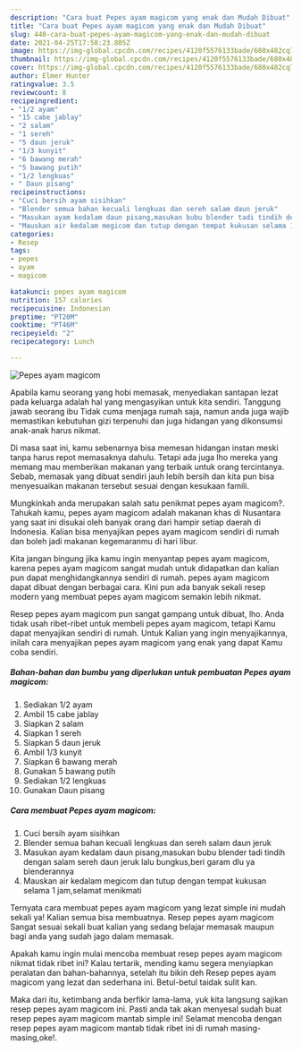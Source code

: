 ```yaml
---
description: "Cara buat Pepes ayam magicom yang enak dan Mudah Dibuat"
title: "Cara buat Pepes ayam magicom yang enak dan Mudah Dibuat"
slug: 440-cara-buat-pepes-ayam-magicom-yang-enak-dan-mudah-dibuat
date: 2021-04-25T17:58:23.805Z
image: https://img-global.cpcdn.com/recipes/4120f5576133bade/680x482cq70/pepes-ayam-magicom-foto-resep-utama.jpg
thumbnail: https://img-global.cpcdn.com/recipes/4120f5576133bade/680x482cq70/pepes-ayam-magicom-foto-resep-utama.jpg
cover: https://img-global.cpcdn.com/recipes/4120f5576133bade/680x482cq70/pepes-ayam-magicom-foto-resep-utama.jpg
author: Elmer Hunter
ratingvalue: 3.5
reviewcount: 8
recipeingredient:
- "1/2 ayam"
- "15 cabe jablay"
- "2 salam"
- "1 sereh"
- "5 daun jeruk"
- "1/3 kunyit"
- "6 bawang merah"
- "5 bawang putih"
- "1/2 lengkuas"
- " Daun pisang"
recipeinstructions:
- "Cuci bersih ayam sisihkan"
- "Blender semua bahan kecuali lengkuas dan sereh salam daun jeruk"
- "Masukan ayam kedalam daun pisang,masukan bubu blender tadi tindih dengan salam sereh daun jeruk lalu bungkus,beri garam dlu ya blenderannya"
- "Mauskan air kedalam megicom dan tutup dengan tempat kukusan selama 1 jam,selamat menikmati"
categories:
- Resep
tags:
- pepes
- ayam
- magicom

katakunci: pepes ayam magicom 
nutrition: 157 calories
recipecuisine: Indonesian
preptime: "PT20M"
cooktime: "PT46M"
recipeyield: "2"
recipecategory: Lunch

---
```



![Pepes ayam magicom](https://img-global.cpcdn.com/recipes/4120f5576133bade/680x482cq70/pepes-ayam-magicom-foto-resep-utama.jpg)

Apabila kamu seorang yang hobi memasak, menyediakan santapan lezat pada keluarga adalah hal yang mengasyikan untuk kita sendiri. Tanggung jawab seorang ibu Tidak cuma menjaga rumah saja, namun anda juga wajib memastikan kebutuhan gizi terpenuhi dan juga hidangan yang dikonsumsi anak-anak harus nikmat.

Di masa  saat ini, kamu sebenarnya bisa memesan hidangan instan meski tanpa harus repot memasaknya dahulu. Tetapi ada juga lho mereka yang memang mau memberikan makanan yang terbaik untuk orang tercintanya. Sebab, memasak yang dibuat sendiri jauh lebih bersih dan kita pun bisa menyesuaikan makanan tersebut sesuai dengan kesukaan famili. 



Mungkinkah anda merupakan salah satu penikmat pepes ayam magicom?. Tahukah kamu, pepes ayam magicom adalah makanan khas di Nusantara yang saat ini disukai oleh banyak orang dari hampir setiap daerah di Indonesia. Kalian bisa menyajikan pepes ayam magicom sendiri di rumah dan boleh jadi makanan kegemaranmu di hari libur.

Kita jangan bingung jika kamu ingin menyantap pepes ayam magicom, karena pepes ayam magicom sangat mudah untuk didapatkan dan kalian pun dapat menghidangkannya sendiri di rumah. pepes ayam magicom dapat dibuat dengan berbagai cara. Kini pun ada banyak sekali resep modern yang membuat pepes ayam magicom semakin lebih nikmat.

Resep pepes ayam magicom pun sangat gampang untuk dibuat, lho. Anda tidak usah ribet-ribet untuk membeli pepes ayam magicom, tetapi Kamu dapat menyajikan sendiri di rumah. Untuk Kalian yang ingin menyajikannya, inilah cara menyajikan pepes ayam magicom yang enak yang dapat Kamu coba sendiri.

<!--inarticleads1-->

##### Bahan-bahan dan bumbu yang diperlukan untuk pembuatan Pepes ayam magicom:

1. Sediakan 1/2 ayam
1. Ambil 15 cabe jablay
1. Siapkan 2 salam
1. Siapkan 1 sereh
1. Siapkan 5 daun jeruk
1. Ambil 1/3 kunyit
1. Siapkan 6 bawang merah
1. Gunakan 5 bawang putih
1. Sediakan 1/2 lengkuas
1. Gunakan  Daun pisang




<!--inarticleads2-->

##### Cara membuat Pepes ayam magicom:

1. Cuci bersih ayam sisihkan
1. Blender semua bahan kecuali lengkuas dan sereh salam daun jeruk
1. Masukan ayam kedalam daun pisang,masukan bubu blender tadi tindih dengan salam sereh daun jeruk lalu bungkus,beri garam dlu ya blenderannya
1. Mauskan air kedalam megicom dan tutup dengan tempat kukusan selama 1 jam,selamat menikmati




Ternyata cara membuat pepes ayam magicom yang lezat simple ini mudah sekali ya! Kalian semua bisa membuatnya. Resep pepes ayam magicom Sangat sesuai sekali buat kalian yang sedang belajar memasak maupun bagi anda yang sudah jago dalam memasak.

Apakah kamu ingin mulai mencoba membuat resep pepes ayam magicom nikmat tidak ribet ini? Kalau tertarik, mending kamu segera menyiapkan peralatan dan bahan-bahannya, setelah itu bikin deh Resep pepes ayam magicom yang lezat dan sederhana ini. Betul-betul taidak sulit kan. 

Maka dari itu, ketimbang anda berfikir lama-lama, yuk kita langsung sajikan resep pepes ayam magicom ini. Pasti anda tak akan menyesal sudah buat resep pepes ayam magicom mantab simple ini! Selamat mencoba dengan resep pepes ayam magicom mantab tidak ribet ini di rumah masing-masing,oke!.

